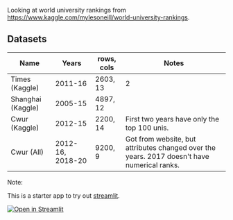 Looking at world university rankings from https://www.kaggle.com/mylesoneill/world-university-rankings.

## Datasets

| Name              | Years            | rows, cols | Notes                                                        |
| ----------------- | ---------------- | ---------- | ------------------------------------------------------------ |
| Times (Kaggle)    | 2011-16          | 2603, 13   | 2                                                            |
| Shanghai (Kaggle) | 2005-15          | 4897, 12   |                                                              |
| Cwur (Kaggle)     | 2012-15          | 2200, 14   | First two years have only the top 100 unis.                  |
| Cwur (All)        | 2012-16, 2018-20 | 9200, 9    | Got from website, but attributes changed over the years. 2017 doesn't have numerical ranks. |

Note:

This is a starter app to try out [streamlit](https://www.streamlit.io/).

[![Open in Streamlit](https://static.streamlit.io/badges/streamlit_badge_black_white.svg)](https://share.streamlit.io/khalido/uni-rankings/main/app.py)

